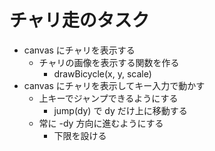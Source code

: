 # チャリ走のタスク

- canvas にチャリを表示する
  - チャリの画像を表示する関数を作る
    - drawBicycle(x, y, scale)
- canvas にチャリを表示してキー入力で動かす
  - 上キーでジャンプできるようにする
    - jump(dy) で dy だけ上に移動する
  - 常に -dy 方向に進むようにする
    - 下限を設ける
